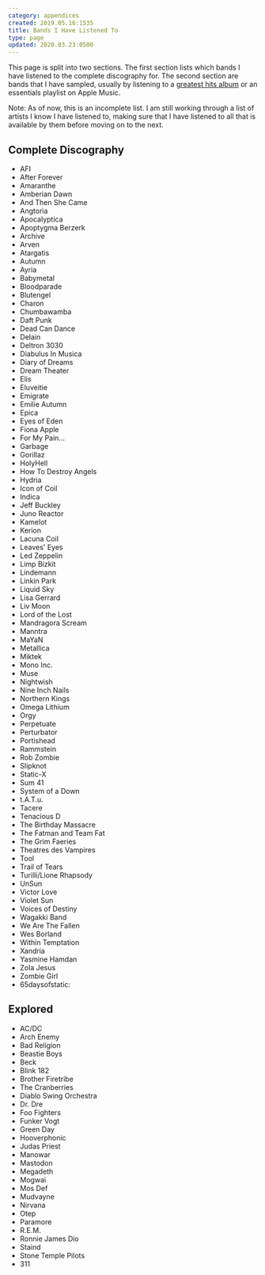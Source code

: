 ```yaml
---
category: appendices
created: 2019.05.16:1535
title: Bands I Have Listened To
type: page
updated: 2020.03.23:0500
---
```


This page is split into two sections. The first section lists which bands I have listened to the complete discography for. The second section are bands that I have sampled, usually by listening to a [greatest hits album](https://en.wikipedia.org/wiki/Greatest_hits_album) or an essentials playlist on Apple Music.

Note: As of now, this is an incomplete list. I am still working through a list of artists I know I have listened to, making sure that I have listened to all that is available by them before moving on to the next.

## Complete Discography

- AFI
- After Forever
- Amaranthe
- Amberian Dawn
- And Then She Came
- Angtoria
- Apocalyptica
- Apoptygma Berzerk
- Archive
- Arven
- Atargatis
- Autumn
- Ayria
- Babymetal
- Bloodparade
- Blutengel
- Charon
- Chumbawamba
- Daft Punk
- Dead Can Dance
- Delain
- Deltron 3030
- Diabulus In Musica
- Diary of Dreams
- Dream Theater
- Elis
- Eluveitie
- Emigrate
- Emilie Autumn
- Epica
- Eyes of Eden
- Fiona Apple
- For My Pain...
- Garbage
- Gorillaz
- HolyHell
- How To Destroy Angels
- Hydria
- Icon of Coil
- Indica
- Jeff Buckley
- Juno Reactor
- Kamelot
- Kerion
- Lacuna Coil
- Leaves' Eyes
- Led Zeppelin
- Limp Bizkit
- Lindemann
- Linkin Park
- Liquid Sky
- Lisa Gerrard
- Liv Moon
- Lord of the Lost
- Mandragora Scream
- Manntra
- MaYaN
- Metallica
- Miktek
- Mono Inc.
- Muse
- Nightwish
- Nine Inch Nails
- Northern Kings
- Omega Lithium
- Orgy
- Perpetuate
- Perturbator
- Portishead
- Rammstein
- Rob Zombie
- Slipknot
- Static-X
- Sum 41
- System of a Down
- t.A.T.u.
- Tacere
- Tenacious D
- The Birthday Massacre
- The Fatman and Team Fat
- The Grim Faeries
- Theatres des Vampires
- Tool
- Trail of Tears
- Turilli/Lione Rhapsody
- UnSun
- Victor Love
- Violet Sun
- Voices of Destiny
- Wagakki Band
- We Are The Fallen
- Wes Borland
- Within Temptation
- Xandria
- Yasmine Hamdan
- Zola Jesus
- Zombie Girl
- 65daysofstatic:

## Explored

- AC/DC
- Arch Enemy
- Bad Religion
- Beastie Boys
- Beck
- Blink 182
- Brother Firetribe
- The Cranberries
- Diablo Swing Orchestra
- Dr. Dre
- Foo Fighters
- Funker Vogt
- Green Day
- Hooverphonic
- Judas Priest
- Manowar
- Mastodon
- Megadeth
- Mogwai
- Mos Def
- Mudvayne
- Nirvana
- Otep
- Paramore
- R.E.M.
- Ronnie James Dio
- Staind
- Stone Temple Pilots
- 311
